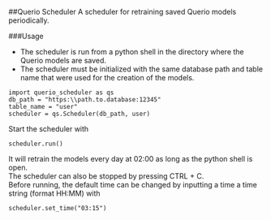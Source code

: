 ##Querio Scheduler
A scheduler for retraining saved Querio models periodically.

###Usage
* The scheduler is run from a python shell in the directory where the Querio models are saved.  
* The scheduler must be initialized with the same database path and table name that were used for the creation of the models.
 ~~~~
 import querio_scheduler as qs
 db_path = "https:\\path.to.database:12345"
 table_name = "user"
 scheduler = qs.Scheduler(db_path, user)
 ~~~~
 Start the scheduler with
 ~~~~
 scheduler.run()
 ~~~~
 It will retrain the models every day at 02:00 as long as the python shell is open.  
 The scheduler can also be stopped by pressing CTRL + C.  
 Before running, the default time can be changed by inputting a time a time string (format HH:MM) with
~~~~
scheduler.set_time("03:15")
~~~~
 